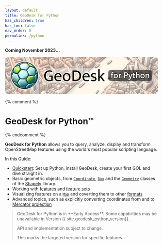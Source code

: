 ```yaml
---
layout: default
title: GeoDesk for Python
has_children: true
has_toc: false
nav_order: 5
permalink: /python
---
```


**Coming November 2023...**

<img src="/img/doc-header-python.png" style="border-radius: 10px;">

{% comment %}
# GeoDesk <span class="smaller">for Python&trade;</span>
{% endcomment %}

**GeoDesk for Python** allows you to query, analyze, display and transform OpenStreetMap features using the world's most popular scripting language.

In this Guide:

- [Quickstart](/python/quickstart): Set up Python, install GeoDesk, create your first GOL and dive straight in.
- Basic geometric objects, from [`Coordinate`](/python/Coordinate), [`Box`](/python/Box) and the [`Geometry`](/python/Geometry) classes of the [Shapely](https://shapely.readthedocs.io/) library.
- Working with [features](/python/Feature) and [feature sets](/python/Features)
- Visualizing features on a [`Map`](/python/Map) and coverting them to other [formats](/python/Formatter)
- Advanced topics, such as explicitly converting coordinates from and to [Mercator projection](/python/mercator)


<blockquote class="note" markdown="1">
GeoDesk for Python is in **Early Access**. Some capabilities may be unavailable in Version {{ site.geodesk_python_version}}.

API and implementation subject to change.

~~This~~ marks the targeted version for specific features.
</blockquote>
